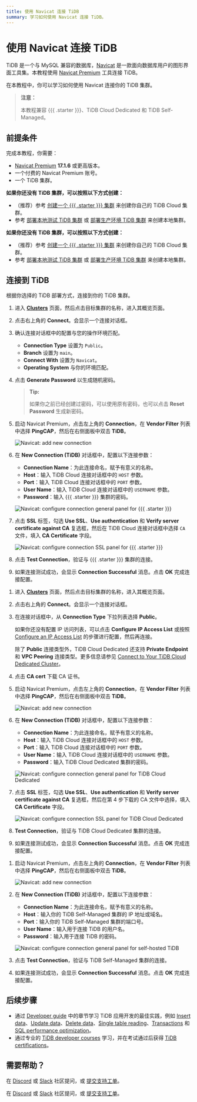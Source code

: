 ```yaml
---
title: 使用 Navicat 连接 TiDB
summary: 学习如何使用 Navicat 连接 TiDB。
---
```


# 使用 Navicat 连接 TiDB

TiDB 是一个与 MySQL 兼容的数据库，[Navicat](https://www.navicat.com) 是一款面向数据库用户的图形界面工具集。本教程使用 [Navicat Premium](https://www.navicat.com/en/products/navicat-premium) 工具连接 TiDB。

在本教程中，你可以学习如何使用 Navicat 连接你的 TiDB 集群。

> **注意：**
>
> 本教程兼容 {{{ .starter }}}、TiDB Cloud Dedicated 和 TiDB Self-Managed。

## 前提条件

完成本教程，你需要：

- [Navicat Premium](https://www.navicat.com) **17.1.6** 或更高版本。
- 一个付费的 Navicat Premium 账号。
- 一个 TiDB 集群。

<CustomContent platform="tidb">

**如果你还没有 TiDB 集群，可以按照以下方式创建：**

- （推荐）参考 [创建一个 {{{ .starter }}} 集群](/develop/dev-guide-build-cluster-in-cloud.md) 来创建你自己的 TiDB Cloud 集群。
- 参考 [部署本地测试 TiDB 集群](/quick-start-with-tidb.md#deploy-a-local-test-cluster) 或 [部署生产环境 TiDB 集群](/production-deployment-using-tiup.md) 来创建本地集群。

</CustomContent>
<CustomContent platform="tidb-cloud">

**如果你还没有 TiDB 集群，可以按照以下方式创建：**

- （推荐）参考 [创建一个 {{{ .starter }}} 集群](/develop/dev-guide-build-cluster-in-cloud.md) 来创建你自己的 TiDB Cloud 集群。
- 参考 [部署本地测试 TiDB 集群](https://docs.pingcap.com/tidb/stable/quick-start-with-tidb#deploy-a-local-test-cluster) 或 [部署生产环境 TiDB 集群](https://docs.pingcap.com/tidb/stable/production-deployment-using-tiup) 来创建本地集群。

</CustomContent>

## 连接到 TiDB

根据你选择的 TiDB 部署方式，连接到你的 TiDB 集群。

<SimpleTab>
<div label="{{{ .starter }}}">

1. 进入 [**Clusters**](https://tidbcloud.com/console/clusters) 页面，然后点击目标集群的名称，进入其概览页面。

2. 点击右上角的 **Connect**。会显示一个连接对话框。

3. 确认连接对话框中的配置与您的操作环境匹配。

    - **Connection Type** 设置为 `Public`。
    - **Branch** 设置为 `main`。
    - **Connect With** 设置为 `Navicat`。
    - **Operating System** 与你的环境匹配。

4. 点击 **Generate Password** 以生成随机密码。

    > **Tip:**
    >
    > 如果你之前已经创建过密码，可以使用原有密码，也可以点击 **Reset Password** 生成新密码。

5. 启动 Navicat Premium，点击左上角的 **Connection**，在 **Vendor Filter** 列表中选择 **PingCAP**，然后在右侧面板中双击 **TiDB**。

    ![Navicat: add new connection](/media/develop/navicat-premium-add-new-connection.png)

6. 在 **New Connection (TiDB)** 对话框中，配置以下连接参数：

    - **Connection Name**：为此连接命名，赋予有意义的名称。
    - **Host**：输入 TiDB Cloud 连接对话框中的 `HOST` 参数。
    - **Port**：输入 TiDB Cloud 连接对话框中的 `PORT` 参数。
    - **User Name**：输入 TiDB Cloud 连接对话框中的 `USERNAME` 参数。
    - **Password**：输入 {{{ .starter }}} 集群的密码。

    ![Navicat: configure connection general panel for {{{ .starter }}}](/media/develop/navicat-premium-connection-config-serverless-general.png)

7. 点击 **SSL** 标签，勾选 **Use SSL**、**Use authentication** 和 **Verify server certificate against CA** 复选框，然后在 TiDB Cloud 连接对话框中选择 `CA` 文件，填入 **CA Certificate** 字段。

    ![Navicat: configure connection SSL panel for {{{ .starter }}}](/media/develop/navicat-premium-connection-config-serverless-ssl.png)

8. 点击 **Test Connection**，验证与 {{{ .starter }}} 集群的连接。

9. 如果连接测试成功，会显示 **Connection Successful** 消息。点击 **OK** 完成连接配置。

</div>
<div label="TiDB Cloud Dedicated">

1. 进入 [**Clusters**](https://tidbcloud.com/console/clusters) 页面，然后点击目标集群的名称，进入其概览页面。

2. 点击右上角的 **Connect**。会显示一个连接对话框。

3. 在连接对话框中，从 **Connection Type** 下拉列表选择 **Public**。

    如果你还没有配置 IP 访问列表，可以点击 **Configure IP Access List** 或按照 [Configure an IP Access List](https://docs.pingcap.com/tidbcloud/configure-ip-access-list) 的步骤进行配置，然后再连接。

    除了 **Public** 连接类型外，TiDB Cloud Dedicated 还支持 **Private Endpoint** 和 **VPC Peering** 连接类型。更多信息请参见 [Connect to Your TiDB Cloud Dedicated Cluster](https://docs.pingcap.com/tidbcloud/connect-to-tidb-cluster)。

4. 点击 **CA cert** 下载 CA 证书。

5. 启动 Navicat Premium，点击左上角的 **Connection**，在 **Vendor Filter** 列表中选择 **PingCAP**，然后在右侧面板中双击 **TiDB**。

    ![Navicat: add new connection](/media/develop/navicat-premium-add-new-connection.png)

6. 在 **New Connection (TiDB)** 对话框中，配置以下连接参数：

    - **Connection Name**：为此连接命名，赋予有意义的名称。
    - **Host**：输入 TiDB Cloud 连接对话框中的 `HOST` 参数。
    - **Port**：输入 TiDB Cloud 连接对话框中的 `PORT` 参数。
    - **User Name**：输入 TiDB Cloud 连接对话框中的 `USERNAME` 参数。
    - **Password**：输入 TiDB Cloud Dedicated 集群的密码。

    ![Navicat: configure connection general panel for TiDB Cloud Dedicated](/media/develop/navicat-premium-connection-config-dedicated-general.png)

7. 点击 **SSL** 标签，勾选 **Use SSL**、**Use authentication** 和 **Verify server certificate against CA** 复选框，然后在第 4 步下载的 CA 文件中选择，填入 **CA Certificate** 字段。

    ![Navicat: configure connection SSL panel for TiDB Cloud Dedicated](/media/develop/navicat-premium-connection-config-dedicated-ssl.png)

8. **Test Connection**，验证与 TiDB Cloud Dedicated 集群的连接。

9. 如果连接测试成功，会显示 **Connection Successful** 消息。点击 **OK** 完成连接配置。

</div>
<div label="TiDB Self-Managed">

1. 启动 Navicat Premium，点击左上角的 **Connection**，在 **Vendor Filter** 列表中选择 **PingCAP**，然后在右侧面板中双击 **TiDB**。

    ![Navicat: add new connection](/media/develop/navicat-premium-add-new-connection.png)

2. 在 **New Connection (TiDB)** 对话框中，配置以下连接参数：

    - **Connection Name**：为此连接命名，赋予有意义的名称。
    - **Host**：输入你的 TiDB Self-Managed 集群的 IP 地址或域名。
    - **Port**：输入你的 TiDB Self-Managed 集群的端口号。
    - **User Name**：输入用于连接 TiDB 的用户名。
    - **Password**：输入用于连接 TiDB 的密码。

    ![Navicat: configure connection general panel for self-hosted TiDB](/media/develop/navicat-premium-connection-config-self-hosted-general.png)

3. 点击 **Test Connection**，验证与 TiDB Self-Managed 集群的连接。

4. 如果连接测试成功，会显示 **Connection Successful** 消息。点击 **OK** 完成连接配置。

</div>
</SimpleTab>

## 后续步骤

- 通过 [Developer guide](/develop/dev-guide-overview.md) 中的章节学习 TiDB 应用开发的最佳实践，例如 [Insert data](/develop/dev-guide-insert-data.md)、[Update data](/develop/dev-guide-update-data.md)、[Delete data](/develop/dev-guide-delete-data.md)、[Single table reading](/develop/dev-guide-get-data-from-single-table.md)、[Transactions](/develop/dev-guide-transaction-overview.md) 和 [SQL performance optimization](/develop/dev-guide-optimize-sql-overview.md)。
- 通过专业的 [TiDB developer courses](https://www.pingcap.com/education/) 学习，并在考试通过后获得 [TiDB certifications](https://www.pingcap.com/education/certification/)。

## 需要帮助？

<CustomContent platform="tidb">

在 [Discord](https://discord.gg/DQZ2dy3cuc?utm_source=doc) 或 [Slack](https://slack.tidb.io/invite?team=tidb-community&channel=everyone&ref=pingcap-docs) 社区提问，或 [提交支持工单](/support.md)。

</CustomContent>

<CustomContent platform="tidb-cloud">

在 [Discord](https://discord.gg/DQZ2dy3cuc?utm_source=doc) 或 [Slack](https://slack.tidb.io/invite?team=tidb-community&channel=everyone&ref=pingcap-docs) 社区提问，或 [提交支持工单](https://tidb.support.pingcap.com/)。

</CustomContent>
